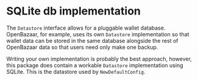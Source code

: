 SQLite db implementation
========================

The `Datastore` interface allows for a pluggable wallet database. OpenBazaar, for example, uses its own `Datastore` implementation
so that wallet data can be stored in the same database alongside the rest of OpenBazaar data so that users need only make one backup.

Writing your own implementation is probably the best approach, however, this package does contain a workable `Datastore` implementation
using SQLite. This is the datastore used by `NewDefaultConfig`.
